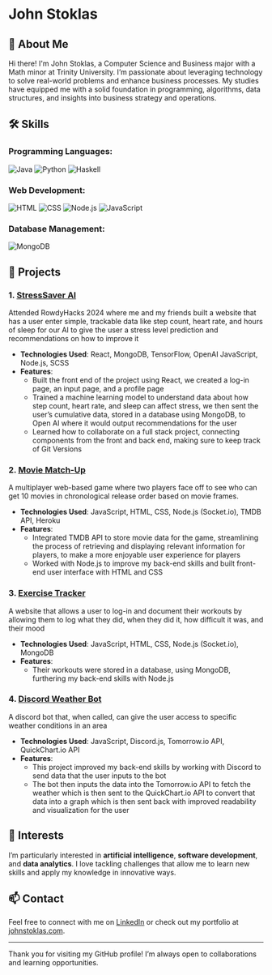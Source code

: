 # John Stoklas

## 👋 About Me
Hi there! I'm John Stoklas, a Computer Science and Business major with a Math minor at Trinity University. I’m passionate about leveraging technology to solve real-world problems and enhance business processes. My studies have equipped me with a solid foundation in programming, algorithms, data structures, and insights into business strategy and operations.

## 🛠️ Skills
### Programming Languages:
![Java](https://img.shields.io/badge/Java-ED8B00?style=for-the-badge&logo=java&logoColor=white) 
![Python](https://img.shields.io/badge/Python-3776AB?style=for-the-badge&logo=python&logoColor=white)
![Haskell](https://img.shields.io/badge/Haskell-5D4F85?style=for-the-badge&logo=haskell&logoColor=white) 

### Web Development:
![HTML](https://img.shields.io/badge/HTML5-E34F26?style=for-the-badge&logo=html5&logoColor=white) 
![CSS](https://img.shields.io/badge/CSS3-1572B6?style=for-the-badge&logo=css3&logoColor=white) 
![Node.js](https://img.shields.io/badge/Node.js-339933?style=for-the-badge&logo=nodedotjs&logoColor=white) 
![JavaScript](https://img.shields.io/badge/JavaScript-F7DF1E?style=for-the-badge&logo=javascript&logoColor=black)

### Database Management:
![MongoDB](https://img.shields.io/badge/MongoDB-47A248?style=for-the-badge&logo=mongodb&logoColor=white)

## 🚀 Projects
### 1. [StressSaver AI](https://github.com/johnstoklas/rowdy-hacks-2024)
Attended RowdyHacks 2024 where me and my friends built a website that has a user enter simple, trackable data like step count, heart rate, and hours of sleep for our AI to give the user a stress level prediction and recommendations on how to improve it
- **Technologies Used**: React, MongoDB, TensorFlow, OpenAI JavaScript, Node.js, SCSS
- **Features**:
  - Built the front end of the project using React, we created a log-in page, an input page, and a profile page
  -	Trained a machine learning model to understand data about how step count, heart rate, and sleep can affect stress, we then sent the user’s cumulative data, stored in a database using MongoDB, to Open AI where it would output recommendations for the user
  -	Learned how to collaborate on a full stack project, connecting components from the front and back end, making sure to keep track of Git Versions
    
### 2. [Movie Match-Up](https://github.com/johnstoklas/movie-guesser)
A multiplayer web-based game where two players face off to see who can get 10 movies in chronological release order based on movie frames.
- **Technologies Used**: JavaScript, HTML, CSS, Node.js (Socket.io), TMDB API, Heroku	
- **Features**:
  - Integrated TMDB API to store movie data for the game, streamlining the process of retrieving and displaying relevant information for players, to make a more enjoyable user experience for players
  - Worked with Node.js to improve my back-end skills and built front-end user interface with HTML and CSS

### 3. [Exercise Tracker](https://github.com/johnstoklas/training-log-app)
A website that allows a user to log-in and document their workouts by allowing them to log what they did, when they did it, how difficult it was, and their mood
- **Technologies Used**: JavaScript, HTML, CSS, Node.js (Socket.io), MongoDB
- **Features**:
  -	Their workouts were stored in a database, using MongoDB, furthering my back-end skills with Node.js

 
### 4. [Discord Weather Bot](https://github.com/johnstoklas/discord-weather-bot)
A discord bot that, when called, can give the user access to specific weather conditions in an area
- **Technologies Used**: JavaScript, Discord.js, Tomorrow.io API, QuickChart.io API
- **Features**:
  -	This project improved my back-end skills by working with Discord to send data that the user inputs to the bot
  -	The bot then inputs the data into the Tomorrow.io API to fetch the weather which is then sent to the QuickChart.io API to convert that data into a graph which is then sent back with improved readability and visualization for the user

## 🌟 Interests
I’m particularly interested in **artificial intelligence**, **software development**, and **data analytics**. I love tackling challenges that allow me to learn new skills and apply my knowledge in innovative ways.

## 📫 Contact
Feel free to connect with me on [LinkedIn](https://www.linkedin.com/in/john-stoklas) or check out my portfolio at [johnstoklas.com](https://www.johnstoklas.com).

---

Thank you for visiting my GitHub profile! I’m always open to collaborations and learning opportunities.
